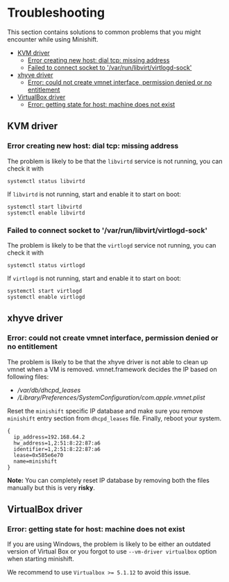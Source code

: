 # Troubleshooting

This section contains solutions to common problems that you might encounter
while using Minishift.

<!-- MarkdownTOC -->

- [KVM driver](#kvm-driver)
  - [Error creating new host: dial tcp: missing address](#error-creating-new-host-dial-tcp-missing-address)
  - [Failed to connect socket to '/var/run/libvirt/virtlogd-sock'](#failed-to-connect-socket-to-varrunlibvirtvirtlogd-sock)
- [xhyve driver](#xhyve-driver)
  - [Error: could not create vmnet interface, permission denied or no entitlement](#error-could-not-create-vmnet-interface-permission-denied-or-no-entitlement)
- [VirtualBox driver](#virtualbox-driver)
  - [Error: getting state for host: machine does not exist](#error-getting-state-for-host-machine-does-not-exist)

<!-- /MarkdownTOC -->


<a name="kvm-driver"></a>
## KVM driver

<a name="error-creating-new-host-dial-tcp-missing-address"></a>
### Error creating new host: dial tcp: missing address

The problem is likely to be that the `libvirtd` service is not running, you can check it with

```
systemctl status libvirtd
```

If `libvirtd` is not running, start and enable it to start on boot:

```
systemctl start libvirtd
systemctl enable libvirtd
```

<a name="failed-to-connect-socket-to-varrunlibvirtvirtlogd-sock"></a>
### Failed to connect socket to '/var/run/libvirt/virtlogd-sock'

The problem is likely to be that the `virtlogd` service not running, you can check it with

```
systemctl status virtlogd
```

If `virtlogd` is not running, start and enable it to start on boot:

```
systemctl start virtlogd
systemctl enable virtlogd
```

<a name="xhyve-driver"></a>
## xhyve driver

<a name="error-could-not-create-vmnet-interface-permission-denied-or-no-entitlement"></a>
### Error: could not create vmnet interface, permission denied or no entitlement

The problem is likely to be that the xhyve driver is not able to clean up
vmnet when a VM is removed. vmnet.framework decides the IP based on following files:

* _/var/db/dhcpd_leases_
* _/Library/Preferences/SystemConfiguration/com.apple.vmnet.plist_

Reset the `minishift` specific IP database and make sure you remove `minishift`
entry section from `dhcpd_leases` file. Finally, reboot your system.

    {
      ip_address=192.168.64.2
      hw_address=1,2:51:8:22:87:a6
      identifier=1,2:51:8:22:87:a6
      lease=0x585e6e70
      name=minishift
    }

**Note:** You can completely reset IP database by removing both the files
manually but this is very **risky**.

<a name="virtualbox-driver"></a>
## VirtualBox driver

<a name="error-getting-state-for-host-machine-does-not-exist"></a>
### Error: getting state for host: machine does not exist

If you are using Windows, the problem is likely to be either an outdated version
of Virtual Box or you forgot to use `--vm-driver virtualbox` option when starting minishift.

We recommend to use `Virtualbox >= 5.1.12` to avoid this issue.
